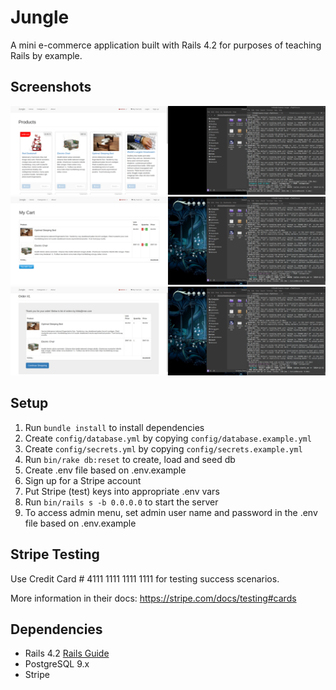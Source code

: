 # Jungle

A mini e-commerce application built with Rails 4.2 for purposes of teaching Rails by example.

## Screenshots
![](https://github.com/hildakh/jungle-rails/blob/master/docs/Jungle%201.png?raw=true)
![](https://github.com/hildakh/jungle-rails/blob/master/docs/jungle%20cart.png?raw=true)
![](https://github.com/hildakh/jungle-rails/blob/master/docs/shopping%20confirmation.png?raw=true)


## Setup

1. Run `bundle install` to install dependencies
2. Create `config/database.yml` by copying `config/database.example.yml`
3. Create `config/secrets.yml` by copying `config/secrets.example.yml`
4. Run `bin/rake db:reset` to create, load and seed db
5. Create .env file based on .env.example
6. Sign up for a Stripe account
7. Put Stripe (test) keys into appropriate .env vars
8. Run `bin/rails s -b 0.0.0.0` to start the server
9. To access admin menu, set admin user name and password in the .env file based on .env.example

## Stripe Testing

Use Credit Card # 4111 1111 1111 1111 for testing success scenarios.

More information in their docs: <https://stripe.com/docs/testing#cards>

## Dependencies

* Rails 4.2 [Rails Guide](http://guides.rubyonrails.org/v4.2/)
* PostgreSQL 9.x
* Stripe
